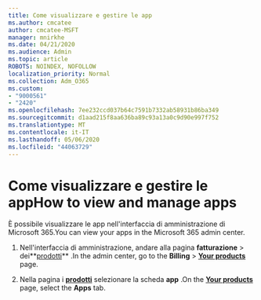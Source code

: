 ```yaml
---
title: Come visualizzare e gestire le app
ms.author: cmcatee
author: cmcatee-MSFT
manager: mnirkhe
ms.date: 04/21/2020
ms.audience: Admin
ms.topic: article
ROBOTS: NOINDEX, NOFOLLOW
localization_priority: Normal
ms.collection: Adm_O365
ms.custom:
- "9000561"
- "2420"
ms.openlocfilehash: 7ee232ccd037b64c7591b7332ab58931b86ba349
ms.sourcegitcommit: d1aad215f8aa636ba89c93a13a0c9d90e997f752
ms.translationtype: MT
ms.contentlocale: it-IT
ms.lasthandoff: 05/06/2020
ms.locfileid: "44063729"
---
```

# <a name="how-to-view-and-manage-apps"></a><span data-ttu-id="270db-102">Come visualizzare e gestire le app</span><span class="sxs-lookup"><span data-stu-id="270db-102">How to view and manage apps</span></span>

<span data-ttu-id="270db-103">È possibile visualizzare le app nell'interfaccia di amministrazione di Microsoft 365.</span><span class="sxs-lookup"><span data-stu-id="270db-103">You can view your apps in the Microsoft 365 admin center.</span></span> 

1. <span data-ttu-id="270db-104">Nell'interfaccia di amministrazione, andare alla pagina **fatturazione** > dei**[prodotti](https://go.microsoft.com/fwlink/p/?linkid=842054)** .</span><span class="sxs-lookup"><span data-stu-id="270db-104">In the admin center, go to the **Billing** > **[Your products](https://go.microsoft.com/fwlink/p/?linkid=842054)** page.</span></span>

2. <span data-ttu-id="270db-105">Nella pagina i **[prodotti](https://go.microsoft.com/fwlink/p/?linkid=842054)** selezionare la scheda **app** .</span><span class="sxs-lookup"><span data-stu-id="270db-105">On the **[Your products](https://go.microsoft.com/fwlink/p/?linkid=842054)** page, select the **Apps** tab.</span></span>